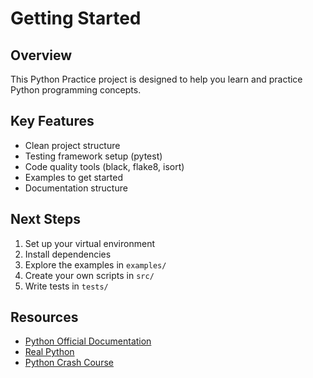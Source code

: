 # Getting Started

## Overview

This Python Practice project is designed to help you learn and practice Python programming concepts.

## Key Features

- Clean project structure
- Testing framework setup (pytest)
- Code quality tools (black, flake8, isort)
- Examples to get started
- Documentation structure

## Next Steps

1. Set up your virtual environment
2. Install dependencies
3. Explore the examples in `examples/`
4. Create your own scripts in `src/`
5. Write tests in `tests/`

## Resources

- [Python Official Documentation](https://docs.python.org/3/)
- [Real Python](https://realpython.com/)
- [Python Crash Course](https://nostarch.com/pythoncrashcourse2e)


